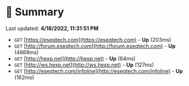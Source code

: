 # 📖 Summary
Last updated: **4/18/2022, 11:31:51 PM**

- `GET` [https://eseqtech.com](https://eseqtech.com) - **Up** (203ms)
- `GET` [http://forum.eseqtech.com](http://forum.eseqtech.com) - **Up** (4869ms)
- `GET` [http://hexp.net](http://hexp.net) - **Up** (64ms)
- `GET` [http://ws.hexp.net](http://ws.hexp.net) - **Up** (127ms)
- `GET` [http://eseqtech.com/infoline](http://eseqtech.com/infoline) - **Up** (162ms)
